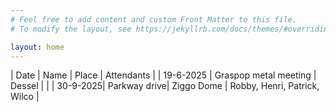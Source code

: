 ```yaml
---
# Feel free to add content and custom Front Matter to this file.
# To modify the layout, see https://jekyllrb.com/docs/themes/#overriding-theme-defaults

layout: home
---
```


| Date | Name | Place | Attendants |
| 19-6-2025 | Graspop metal meeting | Dessel |  |
| 30-9-2025| Parkway drive| Ziggo Dome | Robby, Henri, Patrick, Wilco |